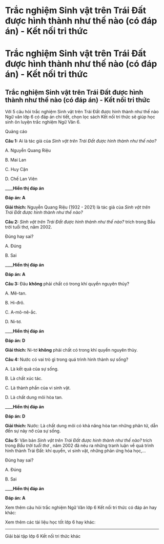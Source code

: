 # Trắc nghiệm Sinh vật trên Trái Đất được hình thành như thế nào (có đáp án) - Kết nối tri thức

# Trắc nghiệm Sinh vật trên Trái Đất được hình thành như thế nào (có đáp án) - Kết nối tri thức

## Trắc nghiệm Sinh vật trên Trái Đất được hình thành như thế nào (có đáp án) - Kết nối tri thức

Với 5 câu hỏi trắc nghiệm Sinh vật trên Trái Đất được hình thành như thế nào Ngữ văn lớp 6 có đáp án chi tiết, chọn lọc sách Kết nối tri thức sẽ giúp học sinh ôn luyện trắc nghiệm Ngữ Văn 6.

Quảng cáo

**Câu 1:** Ai là tác giả của _Sinh vật trên Trái Đất được hình thành như thế nào?_

A. Nguyễn Quang Riệu

B. Mai Lan

C. Huy Cận

D. Chế Lan Viên

____**Hiển thị đáp án**

**Đáp án: A**

**Giải thích:** Nguyễn Quang Riệu (1932 - 2021) là tác giả của _Sinh vật trên Trái Đất được hình thành như thế nào?_

**Câu 2:** _Sinh vật trên Trái Đất được hình thành như thế nào?_ trích trong Bầu trời tuổi thơ, năm 2002.

Đúng hay sai?

A. Đúng

B. Sai

____**Hiển thị đáp án**

**Đáp án: A**

**Câu 3:** Đâu **không** phải chất có trong khí quyển nguyên thủy?

A. Mê-tan.

B. Hi-đrô.

C. A-mô-nê-ắc.

D. Ni-tơ.

____**Hiển thị đáp án**

**Đáp án: D**

**Giải thích:** Ni-tơ **không** phải chất có trong khí quyển nguyên thủy.

**Câu 4:** Nước có vai trò gì trong quá trình hình thành sự sống?

A. Là kết quả của sự sống.

B. Là chất xúc tác.

C. Là thành phần của vi sinh vật.

D. Là chất dung môi hòa tan.

____**Hiển thị đáp án**

**Đáp án: D**

**Giải thích:** Nước: Là chất dung môi có khả năng hòa tan những phân tử, dẫn đến sự nảy nở của sự sống.

**Câu 5:** Văn bản _Sinh vật trên Trái Đất được hình thành như thế nào?_ trích trong  _Bầu trời tuổi thơ_ , năm 2002 đã nêu ra những tranh luận về quá trình hình thành Trái Đất: khí quyển, vi sinh vật, những phản ứng hóa học,...

Đúng hay sai?

A. Đúng

B. Sai

____**Hiển thị đáp án**

**Đáp án: A**

Xem thêm câu hỏi trắc nghiệm Ngữ Văn lớp 6 Kết nối tri thức có đáp án hay khác:

Xem thêm các tài liệu học tốt lớp 6 hay khác:

* * *

Giải bài tập lớp 6 Kết nối tri thức khác
